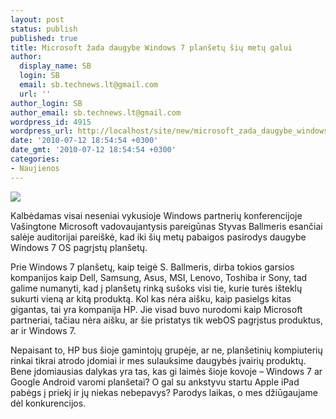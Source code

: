 ```yaml
---
layout: post
status: publish
published: true
title: Microsoft žada daugybe Windows 7 planšetų šių metų galui
author:
  display_name: SB
  login: SB
  email: sb.technews.lt@gmail.com
  url: ''
author_login: SB
author_email: sb.technews.lt@gmail.com
wordpress_id: 4915
wordpress_url: http://localhost/site/new/microsoft_zada_daugybe_windows_7_plansetu_siu_metu_galui/
date: '2010-07-12 18:54:54 +0300'
date_gmt: '2010-07-12 18:54:54 +0300'
categories:
- Naujienos
---
```

<div class="imgright"><img src="http://t2.gstatic.com/images?q=tbn:dx0qlZ9VcoWxWM:http://www.itechnews.net/wp-content/uploads/2009/11/K.R.T-X9-Multitouch-Tablet-runs-Windows-7.jpg"  /></div>
<p>Kalbėdamas visai neseniai vykusioje Windows partnerių konferencijoje Vašingtone Microsoft vadovaujantysis pareigūnas Styvas Ballmeris esančiai salėje auditorijai pareiškė, kad iki šių metų pabaigos pasirodys daugybe Windows 7 OS pagrįstų planšetų.</p>
<p>Prie Windows 7 planšetų, kaip teigė S. Ballmeris, dirba tokios garsios kompanijos kaip Dell, Samsung, Asus, MSI, Lenovo, Toshiba ir Sony, tad galime numanyti, kad į planšetų rinką sušoks visi tie, kurie turės išteklų sukurti vieną ar kitą produktą. Kol kas nėra aišku, kaip pasielgs kitas gigantas, tai yra kompanija HP. Jie visad buvo nurodomi kaip Microsoft partneriai, tačiau nėra aišku, ar šie pristatys tik webOS pagrįstus produktus, ar ir Windows 7.</p>
<p>Nepaisant to, HP bus šioje gamintojų grupėje, ar ne, planšetinių kompiuterių rinkai tikrai atrodo įdomiai ir mes sulauksime daugybės įvairių produktų. Bene įdomiausias dalykas yra tas, kas gi laimės šioje kovoje – Windows 7 ar Google Android varomi planšetai? O gal su ankstyvu startu Apple iPad pabėgs į priekį ir jų niekas nebepavys? Parodys laikas, o mes džiūgaujame dėl konkurencijos.<br /></p>
